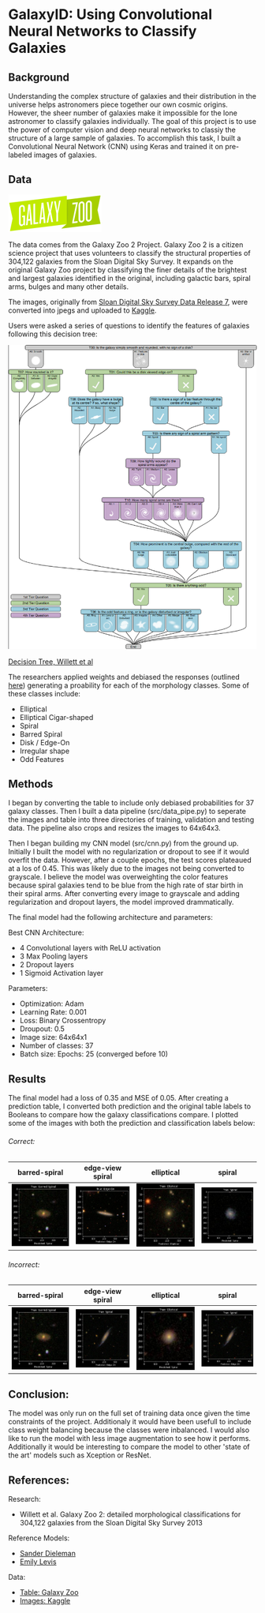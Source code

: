 # GalaxyID: Using Convolutional Neural Networks to Classify Galaxies

## Background

Understanding the complex structure of galaxies and their distribution in the universe helps astronomers piece together our own cosmic origins. However, the sheer number of galaxies make it impossible for the lone astronomer to classify galaxies individually.
The goal of this project is to use the power of computer vision and deep neural networks to classiy the structure of a large sample of galaxies. To accomplish this task, I built a Convolutional Neural Network (CNN) using Keras and trained it on pre-labeled images of galaxies.

## Data
![](img/readme/galaxy_zoo_logo.png)

The data comes from the Galaxy Zoo 2 Project. Galaxy Zoo 2 is a citizen science project that uses volunteers to classify the structural properties of 304,122 galaxies from the Sloan Digital Sky Survey. 
It expands on the original Galaxy Zoo project by classifying the finer details of the brightest and largest galaxies identified in the original, including galactic bars, spiral arms, bulges and many other details.

The images, originally from [Sloan Digital Sky Survey Data Release 7](https://classic.sdss.org/dr7/), were converted into jpegs and uploaded to [Kaggle](https://www.kaggle.com/jaimetrickz/galaxy-zoo-2-images).  


Users were asked a series of questions to identify the features of galaxies following this decision tree:

![](img/readme/gz2_tree.png)

[Decision Tree, Willett et al](https://static.zooniverse.org/data.galaxyzoo.org/gz_trees/images/gz2_tree_crop.pdf)

The researchers applied weights and debiased the responses (outlined [here](https://arxiv.org/pdf/1308.3496v2.pdf)) generating a proability for each of the morphology classes.
Some of these classes include:
- Elliptical
- Elliptical Cigar-shaped
- Spiral
- Barred Spiral
- Disk / Edge-On
- Irregular shape
- Odd Features


## Methods

I began by converting the table to include only debiased probabilities for 37 galaxy classes. Then I built a data pipeline (src/data_pipe.py) to seperate the images and table into three directories of training, validation and testing data. The pipeline also crops and resizes the images to 64x64x3.

Then I began building my CNN model (src/cnn.py) from the ground up. Initially I built the model with no regularization or dropout to see if it would overfit the data. However, after a couple epochs, the test scores plateaued at a los of 0.45. This was likely due to the images not being converted to grayscale. I believe the model was overweighting the color features because spiral galaxies tend to be blue from the high rate of star birth in their spiral arms. After converting every image to grayscale and adding regularization and dropout layers, the model improved drammatically. 

The final model had the following architecture and parameters:

Best CNN Architecture:
- 4 Convolutional layers with ReLU activation
- 3 Max Pooling layers
- 2 Dropout layers
- 1 Sigmoid Activation layer

Parameters:
- Optimization:         Adam
- Learning Rate:        0.001
- Loss:                 Binary Crossentropy
- Droupout:             0.5         
- Image size:           64x64x1
- Number of classes:    37
- Batch size:           Epochs:        25  (converged before 10)

## Results
The final model had a loss of 0.35 and MSE of 0.05.
After creating a prediction table, I converted both prediction and the original table labels to Booleans to compare how the galaxy classifications compare. I plotted some of the images with both the prediction and classification labels below:

###### Correct:


|         barred-spiral         |        edge-view spiral        |           elliptical           |              spiral             |
|:-----------------------------:|:------------------------------:|:------------------------------:|:-------------------------------:|
|![](img/galaxies/tBSpir_pSpir.png)|![](img/galaxies/tEdg_pEdg.png)|![](img/galaxies/tElip_pElip.png)|![](img/galaxies/tSpir_pSpir.png)|

###### Incorrect:


|         barred-spiral         |        edge-view spiral        |           elliptical           |              spiral             |
|:-----------------------------:|:------------------------------:|:------------------------------:|:-------------------------------:|
|![](img/galaxies/tBSpir_pSpir.png)|![](img/galaxies/tSpir_pEdg.png)|![](img/galaxies/tElip_pSpir.png)|![](img/galaxies/tSpir_pEdg.png)|


## Conclusion:
The model was only run on the full set of training data once given the time constraints of the project. Additionaly it would have been usefull to include class weight balancing because the classes were inbalanced. I would also like to run the model with less image augmentation to see how it performs. Additionally it would be interesting to compare the model to other 'state of the art' models such as Xception or ResNet.

## References:

Research:
- Willett et al. Galaxy Zoo 2: detailed morphological classifications for 304,122 galaxies from the Sloan Digital Sky Survey 2013

Reference Models:
- [Sander Dieleman](https://benanne.github.io/2014/04/05/galaxy-zoo.html)
- [Emily Levis](https://github.com/emle2899/CNN_galaxy_classification)

Data:
- [Table: Galaxy Zoo](www.galaxyzoo.org)
- [Images: Kaggle](https://www.kaggle.com/jaimetrickz/galaxy-zoo-2-images)
